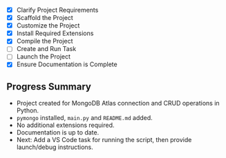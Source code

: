 - [x] Clarify Project Requirements
- [x] Scaffold the Project
- [x] Customize the Project
- [x] Install Required Extensions
- [x] Compile the Project
- [ ] Create and Run Task
- [ ] Launch the Project
- [x] Ensure Documentation is Complete

## Progress Summary
- Project created for MongoDB Atlas connection and CRUD operations in Python.
- `pymongo` installed, `main.py` and `README.md` added.
- No additional extensions required.
- Documentation is up to date.
- Next: Add a VS Code task for running the script, then provide launch/debug instructions.
